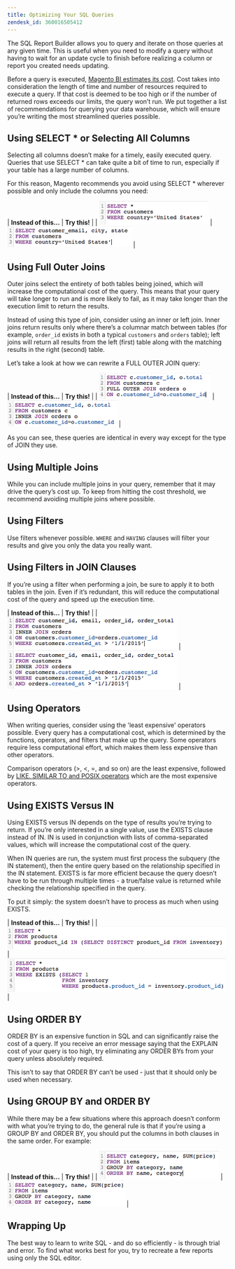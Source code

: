 ```yaml
---
title: Optimizing Your SQL Queries
zendesk_id: 360016505412
---
```


The SQL Report Builder allows you to query and iterate on those queries at any given time. This is useful when you need to modify a query without having to wait for an update cycle to finish before realizing a column or report you created needs updating.

Before a query is executed, [Magento BI estimates its cost](https://support.magento.com/hc/en-us/articles/360016730391). Cost takes into consideration the length of time and number of resources required to execute a query. If that cost is deemed to be too high or if the number of returned rows exceeds our limits, the query won’t run. We put together a list of recommendations for querying your data warehouse, which will ensure you’re writing the most streamlined queries possible.

## Using SELECT * or Selecting All Columns

Selecting all columns doesn’t make for a timely, easily executed query. Queries that use SELECT * can take quite a bit of time to run, especially if your table has a large number of columns.

For this reason, Magento recommends you avoid using SELECT * wherever possible and only include the columns you need:

| **Instead of this...** | **Try this!** |
| ![](../assets/Select_all_1.png) | ![](../assets/Select_all_2.png) |

## Using Full Outer Joins

Outer joins select the entirety of both tables being joined, which will increase the computational cost of the query. This means that your query will take longer to run and is more likely to fail, as it may take longer than the execution limit to return the results.

Instead of using this type of join, consider using an inner or left join. Inner joins return results only where there’s a columnar match between tables (for example, `order_id` exists in both a typical `customers` and `orders` table); left joins will return all results from the left (first) table along with the matching results in the right (second) table.

Let’s take a look at how we can rewrite a FULL OUTER JOIN query:

| **Instead of this...** | **Try this!** |
| ![](../assets/Full_Outer_Join_1.png) | ![](../assets/Full_Outer_Join_2.png) |

As you can see, these queries are identical in every way except for the type of JOIN they use.

## Using Multiple Joins

While you can include multiple joins in your query, remember that it may drive the query’s cost up. To keep from hitting the cost threshold, we recommend avoiding multiple joins where possible.

## Using Filters

Use filters whenever possible. `WHERE` and `HAVING` clauses will filter your results and give you only the data you really want.

## Using Filters in JOIN Clauses

If you’re using a filter when performing a join, be sure to apply it to both tables in the join. Even if it’s redundant, this will reduce the computational cost of the query and speed up the execution time.

| **Instead of this...** | **Try this!** |
| ![](../assets/Join_filters_1.png) | ![](../assets/Join_filters_2.png) |

## Using Operators

When writing queries, consider using the 'least expensive' operators possible. Every query has a computational cost, which is determined by the functions, operators, and filters that make up the query. Some operators require less computational effort, which makes them less expensive than other operators.

Comparison operators (&gt;, &lt;, =, and so on) are the least expensive, followed by [LIKE. SIMILAR TO and POSIX operators](https://www.postgresql.org/docs/9.5/functions-matching.html) which are the most expensive operators.

## Using EXISTS Versus IN

Using EXISTS versus IN depends on the type of results you’re trying to return. If you’re only interested in a single value, use the EXISTS clause instead of IN. IN is used in conjunction with lists of comma-separated values, which will increase the computational cost of the query.

When IN queries are run, the system must first process the subquery (the IN statement), then the entire query based on the relationship specified in the IN statement. EXISTS is far more efficient because the query doesn’t have to be run through multiple times - a true/false value is returned while checking the relationship specified in the query.

To put it simply: the system doesn’t have to process as much when using EXISTS.

| **Instead of this...** | **Try this!** |
| ![](../assets/Exists_1.png) | ![](../assets/Exists_2.png) |

## Using ORDER BY

ORDER BY is an expensive function in SQL and can significantly raise the cost of a query. If you receive an error message saying that the EXPLAIN cost of your query is too high, try eliminating any ORDER BYs from your query unless absolutely required.

This isn’t to say that ORDER BY can’t be used - just that it should only be used when necessary.

## Using GROUP BY and ORDER BY

While there may be a few situations where this approach doesn’t conform with what you’re trying to do, the general rule is that if you’re using a GROUP BY and ORDER BY, you should put the columns in both clauses in the same order. For example:

| **Instead of this...** | **Try this!** |
| ![](../assets/Group_by_2.png) | ![](../assets/Group_by_1.png) |

## Wrapping Up

The best way to learn to write SQL - and do so efficiently - is through trial and error. To find what works best for you, try to recreate a few reports using only the SQL editor.
